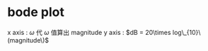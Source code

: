 # bode plot

x axis : $\omega$ 代 $\omega$ 值算出 magnitude y axis : $dB = 20\times log\_{10}\(magnitude\)$

